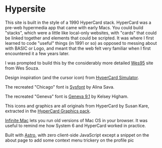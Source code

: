 # Hypersite 

This site is built in the style of a 1990 HyperCard stack. HyperCard was a pre-web hypermedia app that came with early Macs. You could build "stacks", which were a little like local-only websites, with "cards" that could be linked together and elements that could be scripted. It was where I first learned to code "useful" things (in 1991 or so) as opposed to messing about with BASIC or Logo, and meant that the web felt very familiar when I first encountered it a few years later.

I was prompted to build this by the considerably more detailed [Wes95](https://wes.dev/) site from Wes Souza.

Design inspiration (and the cursor icon) from [HyperCard Simulator](https://hcsimulator.com/).

The recreated "Chicago" font is [Sysfont](https://fontsarena.com/sysfont-by-alina-sava/) by Alina Sava.

The recreated "Geneva" font is [Geneva 9.1](https://fontstruct.com/fontstructions/show/1304775/geneva-9) by Kelsey Higham.

This icons and graphics are all originals from HyperCard by Susan Kare, extracted in the [HyperCard Graphics pack](https://egardepe.itch.io/hypercardgraphics).

[Infinite Mac](https://system6.app/) lets you run old versions of Mac OS in your browser. It was useful to remind me how System 6 and HyperCard worked in practice.

Built with [Astro](https://astro.build), with zero client-side JavaScript except a snippet on the about page to add some context menu trickery on the profile pic 
